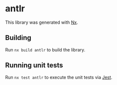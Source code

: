 # antlr

This library was generated with [Nx](https://nx.dev).

## Building

Run `nx build antlr` to build the library.

## Running unit tests

Run `nx test antlr` to execute the unit tests via [Jest](https://jestjs.io).
